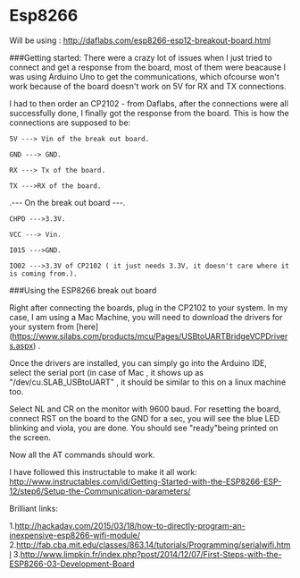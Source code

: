 # Esp8266

Will be using : http://daflabs.com/esp8266-esp12-breakout-board.html 

###Getting started:
There were a crazy lot of issues when I just tried to connect and get a response from the board, most of them were beacause I was using Arduino Uno to get the communications, which ofcourse won't work because of the board doesn't work on 5V for RX and TX connections.

I had to then order an CP2102 - from Daflabs, after the connections were all successfully done, I finally got the response from the board. This is how the connections are supposed to be:
```
5V ---> Vin of the break out board.

GND ---> GND.

RX ---> Tx of the board.

TX --->RX of the board.
```
.--- On the break out board ---.
```
CHPD --->3.3V.

VCC ---> Vin.

I015 --->GND.

IO02 --->3.3V of CP2102 ( it just needs 3.3V, it doesn't care where it is coming from.).
```

###Using the ESP8266 break out board

Right after connecting the boards, plug in the CP2102 to your system. In my case, I am using a Mac Machine, you will need to download the drivers for your system from [here] (https://www.silabs.com/products/mcu/Pages/USBtoUARTBridgeVCPDrivers.aspx) .

Once the drivers are installed, you can simply go into the Arduino IDE, select the serial port (in case of Mac , it shows up as "/dev/cu.SLAB_USBtoUART" , it should be similar to this on a linux machine too.

Select NL and CR on the monitor with 9600 baud. For resetting the board, connect RST on the board to the GND for a sec, you will see the blue LED blinking and viola, you are done. You should see "ready"being printed on the screen.

Now all the AT commands should work.

I have followed this instructable to make it all work: http://www.instructables.com/id/Getting-Started-with-the-ESP8266-ESP-12/step6/Setup-the-Communication-parameters/ 

Brilliant links: 

1.http://hackaday.com/2015/03/18/how-to-directly-program-an-inexpensive-esp8266-wifi-module/ 
2.http://fab.cba.mit.edu/classes/863.14/tutorials/Programming/serialwifi.html
3.http://www.limpkin.fr/index.php?post/2014/12/07/First-Steps-with-the-ESP8266-03-Development-Board
